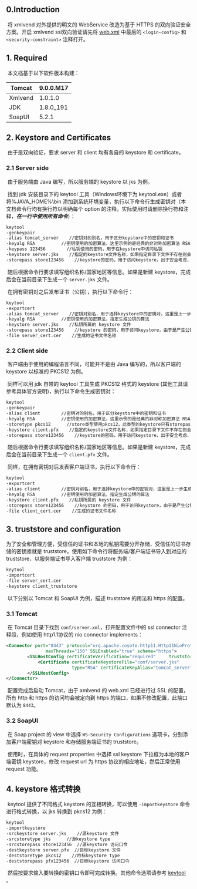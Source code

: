 ## 0.Introduction

​  将 xmlvend 对外提供的明文的 WebService 改造为基于 HTTPS 的双向验证安全方案。开启 xmlvend ssl双向验证请先将 [web.xml](/Vending8.0/xmlvend/src/main/webapp/WEB-INF/web.xml) 中最后的 `<login-config>` 和 `<security-constraint>` 注释打开。

## 1. Required

​  本文档基于以下软件版本构建：

| Tomcat  | 9.0.0.M17 |
| ------- | --------- |
| Xmlvend | 1.0.1.0   |
| JDK     | 1.8.0_191 |
| SoapUI  | 5.2.1     |



## 2. Keystore and Certificates

​  由于是双向验证，要求 server 和 client 均有各自的 keystore 和 certificate。

### 2.1 Server side

​  由于服务端由 Java 编写，所以服务端的 keystore 以 jks 为例。

​  找到 jdk 安装目录下的 keytool 工具（Windows环境下为 keytool.exe）或者将%JAVA_HOME%\bin 添加到系统环境变量，执行以下命令行生成密钥对（本文档命令行均有换行符以明确每个 option 的注释，实际使用时请删除换行符和注释，***在一行中使用所有命令***）：

```bash
keytool
-genkeypair
-alias tomcat_server    //密钥对的别名，用于区分keystore中的密钥和证书
-keyalg RSA          //密钥使用的加密算法，这里示例的是经典的非对称加密算法 RSA
-keypass 123456        //私钥使用的密码，用于在keystore中访问私钥
-keystore server.jks    //指定的keystore文件名称，如果指定目录下文件不存在则会在指定目录创建新文件
-storepass store123456    //keystore的密码，用于访问keystore，出于安全考虑，要与私钥使用不同的密码
```

​  随后根据命令行要求填写组织名称/国家地区等信息。如果是新建 keystore，完成后会在当前目录下生成一个 `server.jks` 文件。

​  在拥有密钥对之后发布证书（公钥），执行以下命令行：

```bash
keytool
-exportcert
-alias tomcat_server    //密钥对别名，用于选择keystore中的密钥对，这里是上一步生成密钥时指定的
-keyalg RSA          //密钥使用的加密算法，指定生成公钥的算法
-keystore server.jks    //私钥所属的 keystore 文件
-storepass store123456    //keystore 的密码，用于访问keystore，由于是产生公钥，所以不需要私钥密码
-file server_cert.cer    //生成的证书文件名称
```



### 2.2 Client side

​  客户端由于使用的编程语言不同，可能并不是由 Java 编写的，所以客户端的 keystore 以标准的 PKCS12 为例。

​  同样可以用 jdk 自带的 keytool 工具生成 PKCS12 格式的 keystore (其他工具请参考具体官方说明)，执行以下命令生成密钥对：

```bash
keytool
-genkeypair
-alias client        //密钥对的别名，用于区分keystore中的密钥和证书
-keyalg RSA          //密钥使用的加密算法，这里示例的是经典的非对称加密算法 RSA
-storetype pkcs12      //store类型使用pkcs12，此类型的keystore只有storepass，不支持keypass
-keystore client.pfx    //指定的keystore文件名称，如果指定目录下文件不存在则会在指定目录创建新文件
-storepass store123456    //keystore的密码，用于访问keystore，出于安全考虑，要与私钥使用不同的密码
```

​  随后根据命令行要求填写组织名称/国家地区等信息。如果是新建 keystore，完成后会在当前目录下生成一个 `client.pfx` 文件。

​  同样，在拥有密钥对后发表客户端证书，执行以下命令行：

```bash
keytool
-exportcert
-alias client        //密钥对别名，用于选择keystore中的密钥对，这里是上一步生成密钥时指定的
-keyalg RSA          //密钥使用的加密算法，指定生成公钥的算法
-keystore client.pfx    //私钥所属的 keystore 文件
-storepass store123456    //keystore 的密码，用于访问keystore，由于是产生公钥，所以不需要私钥密码
-file client_cert.cer    //生成的证书文件名称
```



## 3. truststore and configuration

​  为了安全和管理方便，受信任的证书和本地的私钥需要分开存储，受信任的证书存储的密钥库就是 truststore，使用如下命令行将服务端/客户端证书导入到对应的 truststore，以服务端证书导入客户端 truststore 为例：

```bash
keytool
-importcert
-file server_cert.cer
-keystore client_truststore
```

​  以下分别以 Tomcat 和 SoapUI 为例，描述 truststore 的用法和 https 的配置。

### 3.1 Tomcat

​  在 Tomcat 目录下找到 `conf/server.xml`，打开配置文件中的 ssl connector 注释段，例如使用 http1.1协议的 nio connector implements：

```xml
<Connector port="8443" protocol="org.apache.coyote.http11.Http11NioProtocol"
               maxThreads="150" SSLEnabled="true" scheme="https">
        <SSLHostConfig certificateVerification="required"     truststoreFile="conf/server_truststore" truststorePassword="trust123456">
            <Certificate certificateKeystoreFile="conf/server.jks"
                         type="RSA" certificateKeyAlias="tomcat_server" certificateKeyPassword="123456" certificateKeystorePassword="store123456"/>
        </SSLHostConfig>
</Connector>
```

​  配置完成后启动 Tomcat，由于 xmlvend 的 web.xml 已经进行过 SSL 的配置，所有 http 和 https 的访问均会被定向到 https 的端口，如果不修改配置，此端口默认为 `8443`。

### 3.2 SoapUI

​  在 Soap project 的 view 中选择 `WS-Security Configurations` 选项卡，分别添加客户端密钥对 keystore 和存储服务端证书的 truststore。

​  使用时，在具体的 request properties 中选择 ssl keystore 下拉框为本地的客户端密钥 keystore，修改 request url 为 https 协议的相应地址，然后正常使用 request 功能。



## 4. keystore 格式转换

​  keytool 提供了不同格式 keystore 的互相转换，可以使用 `-importkeystore` 命令进行格式转换，以 jks 转换到  pkcs12 为例：

```bash
keytool
-importkeystore
-srckeystore server.jks    //源keystore 文件
-srcstoretype jks      //源keystore type
-srcstorepass store123456  //源keystore 访问口令
-destkeystore server.pfx  //目标keystore 文件
-deststoretype pkcs12    //目标keystore type
-deststorepass pfx123456  //目标keystore 访问口令
```

​  然后按要求输入要转换的密钥口令即可完成转换。其他命令选项请参考 [keytool](https://docs.oracle.com/javase/8/docs/technotes/tools/windows/keytool.html) 。
